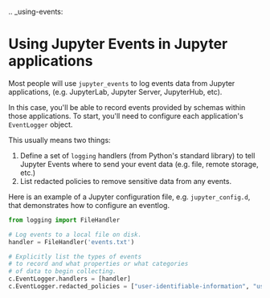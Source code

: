 .. \_using-events:

# Using Jupyter Events in Jupyter applications

Most people will use `jupyter_events` to log events data from Jupyter
applications, (e.g. JupyterLab, Jupyter Server, JupyterHub, etc).

In this case, you'll be able to record events provided by schemas within
those applications. To start, you'll need to configure each
application's `EventLogger` object.

This usually means two things:

1. Define a set of `logging` handlers (from Python's standard library)
   to tell Jupyter Events where to send your event data
   (e.g. file, remote storage, etc.)
2. List redacted policies to remove sensitive data from any events.

Here is an example of a Jupyter configuration file, e.g. `jupyter_config.d`,
that demonstrates how to configure an eventlog.

```python
from logging import FileHandler

# Log events to a local file on disk.
handler = FileHandler('events.txt')

# Explicitly list the types of events
# to record and what properties or what categories
# of data to begin collecting.
c.EventLogger.handlers = [handler]
c.EventLogger.redacted_policies = ["user-identifiable-information", "user-identifier"]
```

